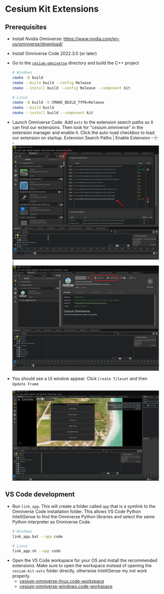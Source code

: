 # Cesium Kit Extensions

## Prerequisites

- Install Nvidia Omniverse: https://www.nvidia.com/en-us/omniverse/download/
- Install Omniverse Code 2022.3.0 (or later)
- Go to the [`cesium-omniverse`](../cesium-omniverse/) directory and build the C++ project

    ```sh
    # Windows
    cmake -B build
    cmake --build build --config Release
    cmake --install build --config Release --component kit
    ```
    ```sh
    # Linux
    cmake -B build -D CMAKE_BUILD_TYPE=Release
    cmake --build build
    cmake --install build --component kit
    ```

- Launch Omniverse Code. Add `exts` to the extension search paths so it can find our extensions. Then look for "cesium.omniverse" in the extension manager and enable it. Click the auto-load checkbox to load our extension on startup.
  Extension Search Paths | Enable Extension
  --|--
  ![Extension Search Paths](./images/extension-search-paths.png)|![Enable Extension](./images/enable-extension.png)

- You should see a UI window appear. Click `Create Tileset` and then `Update Frame`

  ![Plugin](./images/plugin.png)


## VS Code development

- Run `link_app`. This will create a folder called `app` that is a symlink to the Omniverse Code installation folder. This allows VS Code Python IntelliSense to find the Omniverse Python libraries and select the same Python interpreter as Omniverse Code.
    ```sh
    # Windows
    link_app.bat --app code
    ```
    ```sh
    # Linux
    link_app.sh --app code
    ```
- Open the VS Code workspace for your OS and install the recommended extensions. Make sure to open the workspace instead of opening the `cesium-kit-exts` folder directly, otherwise IntelliSense my not work properly.
  - [cesium-omniverse-linux.code-workspace](./.vscode/cesium-omniverse-linux.code-workspace)
  - [cesium-omniverse-windows.code-workspace](./.vscode/cesium-omniverse-windows.code-workspace)
